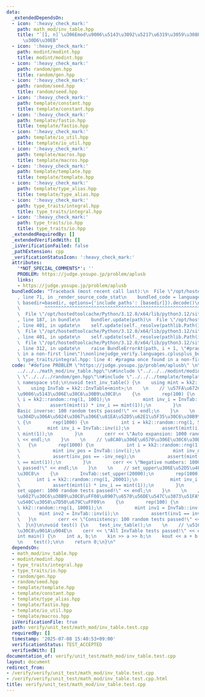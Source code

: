 ```yaml
---
data:
  _extendedDependsOn:
  - icon: ':heavy_check_mark:'
    path: math_mod/inv_table.hpp
    title: "`[1, n]`\u306Emod\u9006\u5143\u3092\u5217\u6319\u3059\u308B\u30C6\u30FC\
      \u30D6\u30EB"
  - icon: ':heavy_check_mark:'
    path: modint/modint.hpp
    title: modint/modint.hpp
  - icon: ':heavy_check_mark:'
    path: random/gen.hpp
    title: random/gen.hpp
  - icon: ':heavy_check_mark:'
    path: random/seed.hpp
    title: random/seed.hpp
  - icon: ':heavy_check_mark:'
    path: template/constant.hpp
    title: template/constant.hpp
  - icon: ':heavy_check_mark:'
    path: template/fastio.hpp
    title: template/fastio.hpp
  - icon: ':heavy_check_mark:'
    path: template/io_util.hpp
    title: template/io_util.hpp
  - icon: ':heavy_check_mark:'
    path: template/macros.hpp
    title: template/macros.hpp
  - icon: ':heavy_check_mark:'
    path: template/template.hpp
    title: template/template.hpp
  - icon: ':heavy_check_mark:'
    path: template/type_alias.hpp
    title: template/type_alias.hpp
  - icon: ':heavy_check_mark:'
    path: type_traits/integral.hpp
    title: type_traits/integral.hpp
  - icon: ':heavy_check_mark:'
    path: type_traits/io.hpp
    title: type_traits/io.hpp
  _extendedRequiredBy: []
  _extendedVerifiedWith: []
  _isVerificationFailed: false
  _pathExtension: cpp
  _verificationStatusIcon: ':heavy_check_mark:'
  attributes:
    '*NOT_SPECIAL_COMMENTS*': ''
    PROBLEM: https://judge.yosupo.jp/problem/aplusb
    links:
    - https://judge.yosupo.jp/problem/aplusb
  bundledCode: "Traceback (most recent call last):\n  File \"/opt/hostedtoolcache/Python/3.12.0/x64/lib/python3.12/site-packages/onlinejudge_verify/documentation/build.py\"\
    , line 71, in _render_source_code_stat\n    bundled_code = language.bundle(stat.path,\
    \ basedir=basedir, options={'include_paths': [basedir]}).decode()\n          \
    \         ^^^^^^^^^^^^^^^^^^^^^^^^^^^^^^^^^^^^^^^^^^^^^^^^^^^^^^^^^^^^^^^^^^^^^^^^^^^^^^^^^\n\
    \  File \"/opt/hostedtoolcache/Python/3.12.0/x64/lib/python3.12/site-packages/onlinejudge_verify/languages/cplusplus.py\"\
    , line 187, in bundle\n    bundler.update(path)\n  File \"/opt/hostedtoolcache/Python/3.12.0/x64/lib/python3.12/site-packages/onlinejudge_verify/languages/cplusplus_bundle.py\"\
    , line 401, in update\n    self.update(self._resolve(pathlib.Path(included), included_from=path))\n\
    \  File \"/opt/hostedtoolcache/Python/3.12.0/x64/lib/python3.12/site-packages/onlinejudge_verify/languages/cplusplus_bundle.py\"\
    , line 401, in update\n    self.update(self._resolve(pathlib.Path(included), included_from=path))\n\
    \  File \"/opt/hostedtoolcache/Python/3.12.0/x64/lib/python3.12/site-packages/onlinejudge_verify/languages/cplusplus_bundle.py\"\
    , line 312, in update\n    raise BundleErrorAt(path, i + 1, \"#pragma once found\
    \ in a non-first line\")\nonlinejudge_verify.languages.cplusplus_bundle.BundleErrorAt:\
    \ type_traits/integral.hpp: line 4: #pragma once found in a non-first line\n"
  code: "#define PROBLEM \"https://judge.yosupo.jp/problem/aplusb\" \n\n#include \"\
    ../../../math_mod/inv_table.hpp\"\n#include \"../../../modint/modint.hpp\"\n#include\
    \ \"../../../random/gen.hpp\"\n#include \"../../../template/template.hpp\"\nusing\
    \ namespace std;\n\nvoid test_inv_table() {\n    using mint = kk2::mint998;\n\
    \    using InvTab = kk2::InvTable<mint>;\n    \n    // \u57FA\u672C\u7684\u306A\
    \u9006\u5143\u306E\u30C6\u30B9\u30C8\n    {\n        rep(100) {\n            int\
    \ i = kk2::random::rng(1, 1001);\n            mint inv_i = InvTab::inv(i);\n \
    \           assert(mint(i) * inv_i == mint(1));\n        }\n        cerr << \"\
    Basic inverse: 100 random tests passed!\" << endl;\n    }\n    \n    // \u5927\
    \u304D\u306A\u5024\u3067\u306E\u81EA\u52D5\u62E1\u5F35\u30C6\u30B9\u30C8\n   \
    \ {\n        rep(1000) {\n            int i = kk2::random::rng(1, 50001);\n  \
    \          mint inv_i = InvTab::inv(i);\n            assert(mint(i) * inv_i ==\
    \ mint(1));\n        }\n        cerr << \"Auto expansion: 1000 random tests passed!\"\
    \ << endl;\n    }\n    \n    // \u8CA0\u306E\u6570\u306E\u30C6\u30B9\u30C8\n \
    \   {\n        rep(1000) {\n            int i = kk2::random::rng(1, 10001);\n\
    \            mint inv_pos = InvTab::inv(i);\n            mint inv_neg = InvTab::inv(-i);\n\
    \            assert(inv_pos == -inv_neg);\n            assert(mint(-i) * inv_neg\
    \ == mint(1));\n        }\n        cerr << \"Negative numbers: 1000 random tests\
    \ passed!\" << endl;\n    }\n    \n    // set_upper\u306E\u52D5\u4F5C\u30C6\u30B9\
    \u30C8\n    {\n        InvTab::set_upper(20000);\n        rep(1000) {\n      \
    \      int i = kk2::random::rng(1, 20001);\n            mint inv_i = InvTab::inv(i);\n\
    \            assert(mint(i) * inv_i == mint(1));\n        }\n        cerr << \"\
    set_upper: 1000 random tests passed!\" << endl;\n    }\n    \n    // \u4E00\u81F4\
    \u6027\u30C6\u30B9\u30C8\uFF08\u8907\u6570\u56DE\u547C\u3073\u51FA\u3057\u3067\
    \u540C\u3058\u7D50\u679C\uFF09\n    {\n        rep(100) {\n            int i =\
    \ kk2::random::rng(1, 10001);\n            mint inv1 = InvTab::inv(i);\n     \
    \       mint inv2 = InvTab::inv(i);\n            assert(inv1 == inv2);\n     \
    \   }\n        cerr << \"Consistency: 100 random tests passed!\" << endl;\n  \
    \  }\n}\n\nvoid test() {\n    test_inv_table();\n    \n    // \u5168\u30C6\u30B9\
    \u30C8\u901A\u904E\n    cerr << \"All InvTable tests passed!\" << endl;\n}\n\n\
    int main() {\n    int a, b;\n    kin >> a >> b;\n    kout << a + b << kendl;\n\
    \n    test();\n\n    return 0;\n}\n"
  dependsOn:
  - math_mod/inv_table.hpp
  - modint/modint.hpp
  - type_traits/integral.hpp
  - type_traits/io.hpp
  - random/gen.hpp
  - random/seed.hpp
  - template/template.hpp
  - template/constant.hpp
  - template/type_alias.hpp
  - template/fastio.hpp
  - template/io_util.hpp
  - template/macros.hpp
  isVerificationFile: true
  path: verify/unit_test/math_mod/inv_table.test.cpp
  requiredBy: []
  timestamp: '2025-07-08 15:40:53+09:00'
  verificationStatus: TEST_ACCEPTED
  verifiedWith: []
documentation_of: verify/unit_test/math_mod/inv_table.test.cpp
layout: document
redirect_from:
- /verify/verify/unit_test/math_mod/inv_table.test.cpp
- /verify/verify/unit_test/math_mod/inv_table.test.cpp.html
title: verify/unit_test/math_mod/inv_table.test.cpp
---
```


